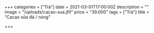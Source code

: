 +++
categories = ["Trà"]
date = 2021-03-01T17:00:00Z
description = ""
image = "/uploads/cacao-sua.jfif"
price = "39.000"
tags = ["Trà"]
title = "Cacao sữa đá / nóng"

+++
